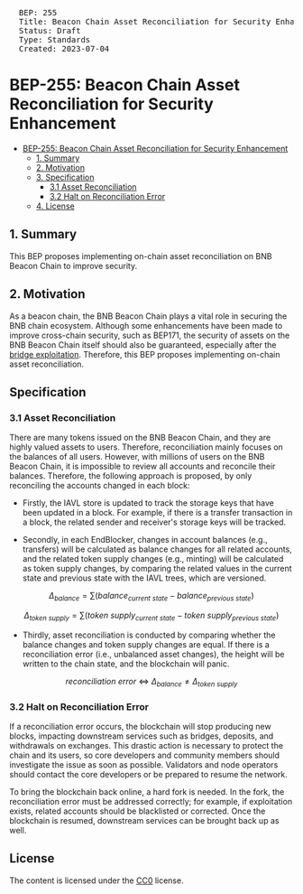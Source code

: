 <pre>
  BEP: 255
  Title: Beacon Chain Asset Reconciliation for Security Enhancement
  Status: Draft
  Type: Standards
  Created: 2023-07-04
</pre>

# BEP-255: Beacon Chain Asset Reconciliation for Security Enhancement

- [BEP-255: Beacon Chain Asset Reconciliation for Security Enhancement](#bep-255-beacon-chain-asset-reconciliation-for-security-enhancement)
    - [1. Summary](#1-summary)
    - [2. Motivation](#2-motivation)
    - [3. Specification](#3-specification)
        - [3.1 Asset Reconciliation](#31-asset-reconciliation)
        - [3.2 Halt on Reconciliation Error](#32-halt-on-reconciliation-error)
    - [4. License](#4-license)

## 1. Summary

This BEP proposes implementing on-chain asset reconciliation on BNB Beacon Chain to improve security.

## 2. Motivation

As a beacon chain, the BNB Beacon Chain plays a vital role in securing the BNB chain ecosystem. Although some
enhancements have been made to improve cross-chain security, such as BEP171, the security of assets on the BNB Beacon
Chain itself should also be guaranteed, especially after
the [bridge exploitation](https://www.nansen.ai/research/bnb-chains-cross-chain-bridge-exploit-explained). Therefore,
this BEP proposes implementing on-chain asset reconciliation.

## Specification

### 3.1 Asset Reconciliation

There are many tokens issued on the BNB Beacon Chain, and they are highly valued assets to users. Therefore,
reconciliation mainly focuses on the balances of all users. However, with millions of users on the BNB Beacon Chain, it
is impossible to review all accounts and reconcile their balances. Therefore, the following approach is proposed, by
only reconciling the accounts changed in each block:

* Firstly, the IAVL store is updated to track the storage keys that have been updated in a block. For example, if there
  is a transfer transaction in a block, the related sender and receiver's storage keys will be tracked.

* Secondly, in each EndBlocker, changes in account balances (e.g., transfers) will be calculated as balance changes for
  all related accounts, and the related token supply changes (e.g., minting) will be calculated as token supply changes,
  by comparing the related values in the current state and previous state with the IAVL trees, which are versioned.

$$ \Delta_{balance} = \sum ( balance_{current\ state} - balance_{previous\ state} ) $$

$$ \Delta_{token\ supply} = \sum ( token\ supply_{current\ state} - token\ supply_{previous\ state} ) $$

* Thirdly, asset reconciliation is conducted by comparing whether the balance changes and token supply changes are
  equal. If there is a reconciliation error (i.e., unbalanced asset changes), the height will be written to the chain
  state, and the blockchain will panic.

$$ reconciliation\ error\ \iff\ \Delta_{balance} \neq \Delta_{token\ supply} $$

### 3.2 Halt on Reconciliation Error

If a reconciliation error occurs, the blockchain will stop producing new blocks, impacting downstream services such as
bridges, deposits, and withdrawals on exchanges. This drastic action is necessary to protect the chain and its users, so
core developers and community members should investigate the issue as soon as possible. Validators and node operators
should contact the core developers or be prepared to resume the network.

To bring the blockchain back online, a hard fork is needed. In the fork, the reconciliation error must be addressed
correctly; for example, if exploitation exists, related accounts should be blacklisted or corrected. Once the blockchain
is resumed, downstream services can be brought back up as well.

## License

The content is licensed under the [CC0](https://creativecommons.org/publicdomain/zero/1.0/) license.
